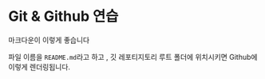 # Git & Github  연습

마크다운이 이렇게 좋습니다



파일 이름을 `README.md`라고 하고 , 깃 레포티지토리 루트 폴더에 위치시키면 Github에 이렇게 렌더링됩니다.